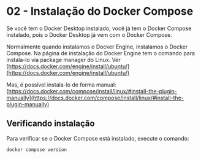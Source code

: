 # 02 - Instalação do Docker Compose

Se você tem o Docker Desktop instalado, você já tem o Docker Compose instalado, pois o Docker Desktop já vem com o Docker Compose.

Normalmente quando instalamos o Docker Engine, instalamos o Docker Compose. Na página de instalação do Docker Engine tem o comando para instala-lo via package manager do Linux. Ver [https://docs.docker.com/engine/install/ubuntu/](https://docs.docker.com/engine/install/ubuntu/)

Mas, é possível instala-lo de forma manual: [https://docs.docker.com/compose/install/linux/#install-the-plugin-manually](https://docs.docker.com/compose/install/linux/#install-the-plugin-manually)

## Verificando instalação

Para verificar se o Docker Compose está instalado, execute o comando:

```bash
docker compose version
```


